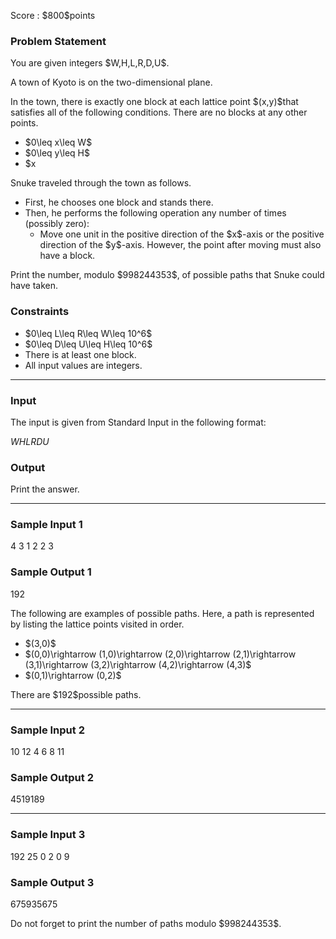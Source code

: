 
<div>

<span>

<span>

<p>
Score : $800$points
</p>

<div>

<section>

### **Problem Statement**

<p>
You are given integers $W,H,L,R,D,U$.
</p>

<p>
A town of Kyoto is on the two-dimensional plane.
</p>

<p>
In the town, there is exactly one block at each lattice point $(x,y)$that satisfies all of the following conditions. There are no blocks at any other points.
</p>

<ul>

<li>
$0\leq x\leq W$
</li>

<li>
$0\leq y\leq H$
</li>

<li>
$x<L$or $R<x$or $y<D$or $U<y$
</li>

</ul>

<p>
Snuke traveled through the town as follows.
</p>

<ul>

<li>
First, he chooses one block and stands there.
</li>

<li>
Then, he performs the following operation any number of times (possibly zero):
<ul>

<li>
Move one unit in the positive direction of the $x$-axis or the positive direction of the $y$-axis. However, the point after moving must also have a block.
</li>

</ul>

</li>

</ul>

<p>
Print the number, modulo $998244353$, of possible paths that Snuke could have taken.
</p>

</section>

</div>

<div>

<section>

### **Constraints**

<ul>

<li>
$0\leq L\leq R\leq W\leq 10^6$
</li>

<li>
$0\leq D\leq U\leq H\leq 10^6$
</li>

<li>
There is at least one block.
</li>

<li>
All input values are integers.
</li>

</ul>

</section>

</div>

---

<div>

<div>

<section>

### **Input**

<p>
The input is given from Standard Input in the following format:
</p>

<div>

$W$$H$$L$$R$$D$$U$
</div>

</section>

</div>

<div>

<section>

### **Output**

<p>
Print the answer.
</p>

</section>

</div>

</div>

---

<div>

<section>

### **Sample Input 1**

<div>

4 3 1 2 2 3

</div>

</section>

</div>

<div>

<section>

### **Sample Output 1**

<div>

192

</div>

<p>
The following are examples of possible paths. Here, a path is represented by listing the lattice points visited in order.
</p>

<ul>

<li>
$(3,0)$
</li>

<li>
$(0,0)\rightarrow (1,0)\rightarrow (2,0)\rightarrow (2,1)\rightarrow (3,1)\rightarrow (3,2)\rightarrow (4,2)\rightarrow (4,3)$
</li>

<li>
$(0,1)\rightarrow (0,2)$
</li>

</ul>

<p>
There are $192$possible paths.
</p>

</section>

</div>

---

<div>

<section>

### **Sample Input 2**

<div>

10 12 4 6 8 11

</div>

</section>

</div>

<div>

<section>

### **Sample Output 2**

<div>

4519189

</div>

</section>

</div>

---

<div>

<section>

### **Sample Input 3**

<div>

192 25 0 2 0 9

</div>

</section>

</div>

<div>

<section>

### **Sample Output 3**

<div>

675935675

</div>

<p>
Do not forget to print the number of paths modulo $998244353$.
</p>

</section>

</div>

</span>

</span>

</div>
